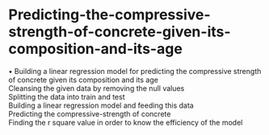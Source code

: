 # Predicting-the-compressive-strength-of-concrete-given-its-composition-and-its-age 
•	Building a linear regression model for predicting the compressive strength of concrete given its composition and its age    
Cleansing the given data by removing the null values      
Splitting the data into train and test    
Building a linear regression model and feeding this data       
Predicting the compressive-strength of concrete        
Finding the r square value in order to know the efficiency of the model                   
